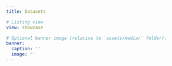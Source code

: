 ```yaml
---
title: Datasets

# Listing view
view: showcase

# Optional banner image (relative to `assets/media/` folder).
banner:
  caption: ''
  image: ''
---
```

